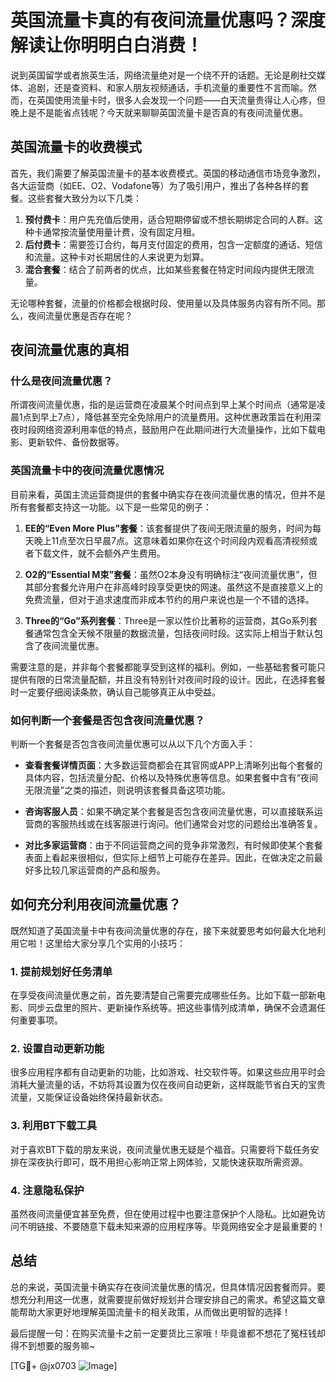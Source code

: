 # 英国流量卡真的有夜间流量优惠吗？深度解读让你明明白白消费！

说到英国留学或者旅英生活，网络流量绝对是一个绕不开的话题。无论是刷社交媒体、追剧，还是查资料、和家人朋友视频通话，手机流量的重要性不言而喻。然而，在英国使用流量卡时，很多人会发现一个问题——白天流量贵得让人心疼，但晚上是不是能省点钱呢？今天就来聊聊英国流量卡是否真的有夜间流量优惠。

## 英国流量卡的收费模式

首先，我们需要了解英国流量卡的基本收费模式。英国的移动通信市场竞争激烈，各大运营商（如EE、O2、Vodafone等）为了吸引用户，推出了各种各样的套餐。这些套餐大致分为以下几类：

1. **预付费卡**：用户先充值后使用，适合短期停留或不想长期绑定合同的人群。这种卡通常按流量使用量计费，没有固定月租。
2. **后付费卡**：需要签订合约，每月支付固定的费用，包含一定额度的通话、短信和流量。这种卡对长期居住的人来说更为划算。
3. **混合套餐**：结合了前两者的优点，比如某些套餐在特定时间段内提供无限流量。

无论哪种套餐，流量的价格都会根据时段、使用量以及具体服务内容有所不同。那么，夜间流量优惠是否存在呢？

## 夜间流量优惠的真相

### 什么是夜间流量优惠？

所谓夜间流量优惠，指的是运营商在凌晨某个时间点到早上某个时间点（通常是凌晨1点到早上7点），降低甚至完全免除用户的流量费用。这种优惠政策旨在利用深夜时段网络资源利用率低的特点，鼓励用户在此期间进行大流量操作，比如下载电影、更新软件、备份数据等。

### 英国流量卡中的夜间流量优惠情况

目前来看，英国主流运营商提供的套餐中确实存在夜间流量优惠的情况，但并不是所有套餐都支持这一功能。以下是一些常见的例子：

1. **EE的“Even More Plus”套餐**：该套餐提供了夜间无限流量的服务，时间为每天晚上11点至次日早晨7点。这意味着如果你在这个时间段内观看高清视频或者下载文件，就不会额外产生费用。
   
2. **O2的“Essential M束”套餐**：虽然O2本身没有明确标注“夜间流量优惠”，但其部分套餐允许用户在非高峰时段享受更快的网速。虽然这不是直接意义上的免费流量，但对于追求速度而非成本节约的用户来说也是一个不错的选择。

3. **Three的“Go”系列套餐**：Three是一家以性价比著称的运营商，其Go系列套餐通常包含全天候不限量的数据流量，包括夜间时段。这实际上相当于默认包含了夜间流量优惠。

需要注意的是，并非每个套餐都能享受到这样的福利。例如，一些基础套餐可能只提供有限的日常流量配额，并且没有特别针对夜间时段的设计。因此，在选择套餐时一定要仔细阅读条款，确认自己能够真正从中受益。

### 如何判断一个套餐是否包含夜间流量优惠？

判断一个套餐是否包含夜间流量优惠可以从以下几个方面入手：

- **查看套餐详情页面**：大多数运营商都会在其官网或APP上清晰列出每个套餐的具体内容，包括流量分配、价格以及特殊优惠等信息。如果套餐中含有“夜间无限流量”之类的描述，则说明该套餐具备这项功能。
  
- **咨询客服人员**：如果不确定某个套餐是否包含夜间流量优惠，可以直接联系运营商的客服热线或在线客服进行询问。他们通常会对您的问题给出准确答复。

- **对比多家运营商**：由于不同运营商之间的竞争非常激烈，有时候即使某个套餐表面上看起来很相似，但实际上细节上可能存在差异。因此，在做决定之前最好多比较几家运营商的产品和服务。

## 如何充分利用夜间流量优惠？

既然知道了英国流量卡中有夜间流量优惠的存在，接下来就要思考如何最大化地利用它啦！这里给大家分享几个实用的小技巧：

### 1. 提前规划好任务清单

在享受夜间流量优惠之前，首先要清楚自己需要完成哪些任务。比如下载一部新电影、同步云盘里的照片、更新操作系统等。把这些事情列成清单，确保不会遗漏任何重要事项。

### 2. 设置自动更新功能

很多应用程序都有自动更新的功能，比如游戏、社交软件等。如果这些应用平时会消耗大量流量的话，不妨将其设置为仅在夜间自动更新，这样既能节省白天的宝贵流量，又能保证设备始终保持最新状态。

### 3. 利用BT下载工具

对于喜欢BT下载的朋友来说，夜间流量优惠无疑是个福音。只需要将下载任务安排在深夜执行即可，既不用担心影响正常上网体验，又能快速获取所需资源。

### 4. 注意隐私保护

虽然夜间流量便宜甚至免费，但在使用过程中也要注意保护个人隐私。比如避免访问不明链接、不要随意下载未知来源的应用程序等。毕竟网络安全才是最重要的！

## 总结

总的来说，英国流量卡确实存在夜间流量优惠的情况，但具体情况因套餐而异。要想充分利用这一优惠，就需要提前做好规划并合理安排自己的需求。希望这篇文章能帮助大家更好地理解英国流量卡的相关政策，从而做出更明智的选择！

最后提醒一句：在购买流量卡之前一定要货比三家哦！毕竟谁都不想花了冤枉钱却得不到想要的服务嘛~

[TG💪+ @jx0703 ![Image](https://github.com/user-attachments/assets/dbca1d08-cadb-493c-b0ec-ad6f7a83f270)]